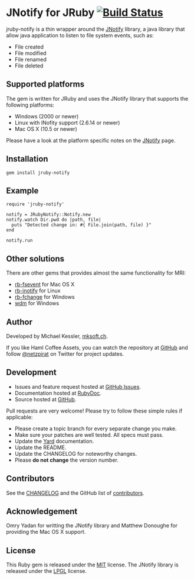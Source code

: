 # JNotify for JRuby [![Build Status](https://travis-ci.org/vongruenigen/jruby-notify.png)](https://travis-ci.org/vongruenigen/jruby-notify)

jruby-notify is a thin wrapper around the [JNotify](http://jnotify.sourceforge.net/) library, a java library that allow
java application to listen to file system events, such as:

* File created
* File modified
* File renamed
* File deleted

## Supported platforms

The gem is written for JRuby and uses the JNotify library that supports the following platforms:

* Windows (2000 or newer)
* Linux with INofity support (2.6.14 or newer)
* Mac OS X (10.5 or newer)

Please have a look at the platform specific notes on the [JNotify](http://jnotify.sourceforge.net/) page.

## Installation

    gem install jruby-notify

## Example

    require 'jruby-notify'

    notify = JRubyNotify::Notify.new
    notify.watch Dir.pwd do |path, file|
      puts "Detected change in: #{ File.join(path, file) }"
    end

    notify.run

## Other solutions

There are other gems that provides almost the same functionality for MRI:

* [rb-fsevent](https://github.com/thibaudgg/rb-fsevent) for Mac OS X
* [rb-inotify](https://github.com/nex3/rb-inotify) for Linux
* [rb-fchange](https://github.com/stereobooster/rb-fchange) for Windows
* [wdm](https://github.com/Maher4Ever/wdm) for Windows

## Author

Developed by Michael Kessler, [mksoft.ch](https://mksoft.ch).

If you like Haml Coffee Assets, you can watch the repository at [GitHub](https://github.com/netzpirat/haml_coffee_assets) and
follow [@netzpirat](https://twitter.com/#!/netzpirat) on Twitter for project updates.

## Development

* Issues and feature request hosted at [GitHub Issues](https://github.com/netzpirat/jruby-notify/issues).
* Documentation hosted at [RubyDoc](http://rubydoc.info/github/netzpirat/jruby-notify/master/frames).
* Source hosted at [GitHub](https://github.com/netzpirat/jruby-notify).

Pull requests are very welcome! Please try to follow these simple rules if applicable:

* Please create a topic branch for every separate change you make.
* Make sure your patches are well tested. All specs must pass.
* Update the [Yard](http://yardoc.org/) documentation.
* Update the README.
* Update the CHANGELOG for noteworthy changes.
* Please **do not change** the version number.

## Contributors

See the [CHANGELOG](https://github.com/netzpirat/jruby-notify/blob/master/CHANGELOG.md) and the GitHub list of
[contributors](https://github.com/netzpirat/jruby-notify/contributors).

## Acknowledgement

Omry Yadan for writting the JNotify library and Matthew Donoughe for providing the Mac OS X support.

## License

This Ruby gem is released under the [MIT](https://github.com/netzpirat/jruby-notify/blob/master/LICENSE) license.
The JNotify library is released under the [LPGL](https://github.com/netzpirat/jruby-notify/blob/master/lib/jnotify/LPGL) license.